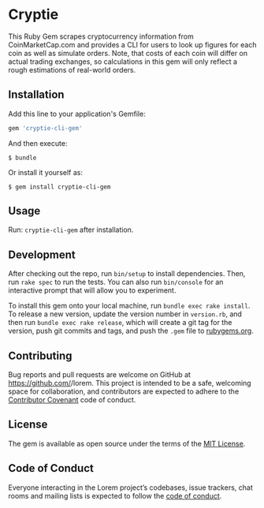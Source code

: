 # Cryptie

This Ruby Gem scrapes cryptocurrency information from CoinMarketCap.com and provides a CLI for users to look up figures for each coin as well as simulate orders. Note, that costs of each coin will differ on actual trading exchanges, so calculations in this gem will only reflect a rough estimations of real-world orders.

## Installation

Add this line to your application's Gemfile:

```ruby
gem 'cryptie-cli-gem'
```

And then execute:

    $ bundle

Or install it yourself as:

    $ gem install cryptie-cli-gem

## Usage

Run: `cryptie-cli-gem` after installation.

## Development

After checking out the repo, run `bin/setup` to install dependencies. Then, run `rake spec` to run the tests. You can also run `bin/console` for an interactive prompt that will allow you to experiment.

To install this gem onto your local machine, run `bundle exec rake install`. To release a new version, update the version number in `version.rb`, and then run `bundle exec rake release`, which will create a git tag for the version, push git commits and tags, and push the `.gem` file to [rubygems.org](https://rubygems.org).

## Contributing

Bug reports and pull requests are welcome on GitHub at https://github.com/<rh24>/lorem. This project is intended to be a safe, welcoming space for collaboration, and contributors are expected to adhere to the [Contributor Covenant](http://contributor-covenant.org) code of conduct.

## License

The gem is available as open source under the terms of the [MIT License](https://opensource.org/licenses/MIT).

## Code of Conduct

Everyone interacting in the Lorem project’s codebases, issue trackers, chat rooms and mailing lists is expected to follow the [code of conduct](https://github.com/<rh24>/lorem/blob/master/CODE_OF_CONDUCT.md).
